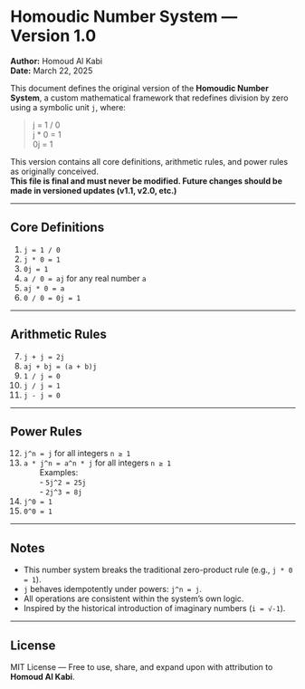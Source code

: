 # Homoudic Number System — Version 1.0  
**Author:** Homoud Al Kabi  
**Date:** March 22, 2025  

This document defines the original version of the **Homoudic Number System**, a custom mathematical framework that redefines division by zero using a symbolic unit `j`, where:

> j = 1 / 0  
> j * 0 = 1  
> 0j = 1  

This version contains all core definitions, arithmetic rules, and power rules as originally conceived.  
**This file is final and must never be modified. Future changes should be made in versioned updates (v1.1, v2.0, etc.)**

---

## Core Definitions
1. `j = 1 / 0`  
2. `j * 0 = 1`  
3. `0j = 1`  
4. `a / 0 = aj` for any real number `a`  
5. `aj * 0 = a`  
6. `0 / 0 = 0j = 1`

---

## Arithmetic Rules
7. `j + j = 2j`  
8. `aj + bj = (a + b)j`  
9. `1 / j = 0`  
10. `j / j = 1`  
11. `j - j = 0`

---

## Power Rules
12. `j^n = j` for all integers `n ≥ 1`  
13. `a * j^n = a^n * j` for all integers `n ≥ 1`  
  Examples:  
  - `5j^2 = 25j`  
  - `2j^3 = 8j`  
14. `j^0 = 1`  
15. `0^0 = 1`

---

## Notes

- This number system breaks the traditional zero-product rule (e.g., `j * 0 = 1`).
- `j` behaves idempotently under powers: `j^n = j`.
- All operations are consistent within the system’s own logic.
- Inspired by the historical introduction of imaginary numbers (`i = √-1`).

---

## License

MIT License — Free to use, share, and expand upon with attribution to **Homoud Al Kabi**.